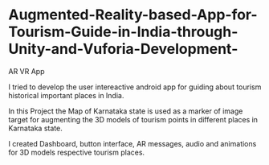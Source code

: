 # Augmented-Reality-based-App-for-Tourism-Guide-in-India-through-Unity-and-Vuforia-Development-
AR VR App

I tried to develop the user intereactive android app for guiding about tourism historical important places in India.

In this Project the Map of Karnataka state is used as a marker of image target for augmenting the 3D models of tourism points in different places in Karnataka state.

I created Dashboard, button interface, AR messages, audio and animations for 3D models respective tourism places.
